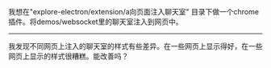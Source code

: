 我想在"explore-electron/extension/a向页面注入聊天室" 目录下做一个chrome插件。将demos/websocket里的聊天室注入到网页中。

---

我发现不同网页上注入的聊天室的样式有些差异。在一些网页上显示得好，在一些网页上显示的样式很糟糕。能改善吗？
